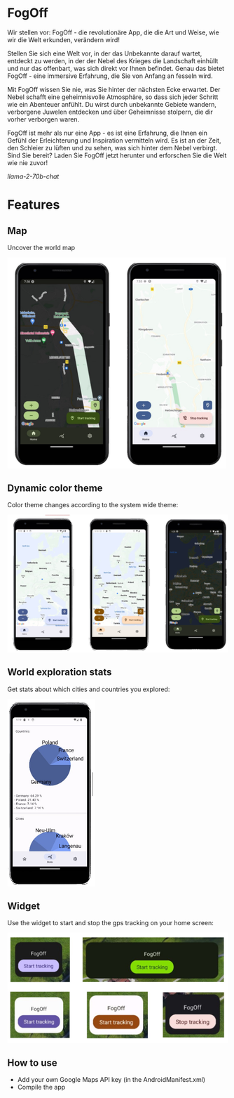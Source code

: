 # FogOff

Wir stellen vor: FogOff - die revolutionäre App, die die Art und Weise, wie wir die Welt erkunden, verändern wird!

Stellen Sie sich eine Welt vor, in der das Unbekannte darauf wartet, entdeckt zu werden, in der der Nebel des Krieges die Landschaft einhüllt und nur das offenbart, was sich direkt vor Ihnen befindet. Genau das bietet FogOff - eine immersive Erfahrung, die Sie von Anfang an fesseln wird.

Mit FogOff wissen Sie nie, was Sie hinter der nächsten Ecke erwartet. Der Nebel schafft eine geheimnisvolle Atmosphäre, so dass sich jeder Schritt wie ein Abenteuer anfühlt. Du wirst durch unbekannte Gebiete wandern, verborgene Juwelen entdecken und über Geheimnisse stolpern, die dir vorher verborgen waren.

FogOff ist mehr als nur eine App - es ist eine Erfahrung, die Ihnen ein Gefühl der Erleichterung und Inspiration vermitteln wird. Es ist an der Zeit, den Schleier zu lüften und zu sehen, was sich hinter dem Nebel verbirgt. Sind Sie bereit? Laden Sie FogOff jetzt herunter und erforschen Sie die Welt wie nie zuvor!

*llama-2-70b-chat*

# Features

## Map

Uncover the world map

[<img src="./documentation/map.jpg" width="500"/>](./documentation/map.jpg)

## Dynamic color theme

Color theme changes according to the system wide theme:

[<img src="./documentation/dynamic_color.jpg" width="600"/>](./documentation/dynamic_color.jpg)

## World exploration stats

Get stats about which cities and countries you explored:

[<img src="./documentation/stats.jpg" width="200"/>](./documentation/stats.jpg)

## Widget

Use the widget to start and stop the gps tracking on your home screen:

[<img src="./documentation/widget.jpg" width="600"/>](./documentation/widget.jpg)


## How to use

- Add your own Google Maps API key (in the AndroidManifest.xml)
- Compile the app
